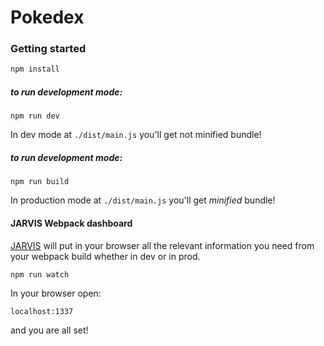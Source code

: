 # Pokedex

### Getting started

```sh
npm install
```

##### to run development mode:

```
npm run dev
```
In dev mode at `./dist/main.js` you'll get not minified bundle!
                   
##### to run development mode:

```
npm run build
```
In production mode at `./dist/main.js` you'll get *minified* bundle!

#### JARVIS Webpack dashboard
[JARVIS](https://github.com/zouhir/jarvis) will put in your browser all the relevant information you need from your webpack build whether in dev or in prod.

```
npm run watch
```
In your browser open:
```
localhost:1337
```
and you are all set!